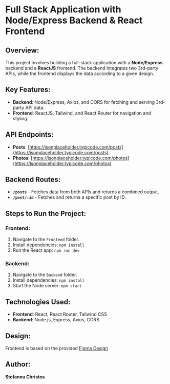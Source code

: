 # Full Stack Application with Node/Express Backend & React Frontend

## Overview:
This project involves building a full-stack application with a **Node/Express** backend and a **ReactJS** frontend. The backend integrates two 3rd-party APIs, while the frontend displays the data according to a given design.

## Key Features:
- **Backend**: Node/Express, Axios, and CORS for fetching and serving 3rd-party API data.
- **Frontend**: ReactJS, Tailwind, and React Router for navigation and styling.

## API Endpoints:
- **Posts**: [https://jsonplaceholder.typicode.com/posts](https://jsonplaceholder.typicode.com/posts)
- **Photos**: [https://jsonplaceholder.typicode.com/photos](https://jsonplaceholder.typicode.com/photos)

## Backend Routes:
- **`/posts`** - Fetches data from both APIs and returns a combined output.
- **`/post/:id`** - Fetches and returns a specific post by ID.

## Steps to Run the Project:

### Frontend:
1. Navigate to the `Frontend` folder.
2. Install dependencies: `npm install`
3. Run the React app: `npm run dev`

### Backend:
1. Navigate to the `Backend` folder.
2. Install dependencies: `npm install`
3. Start the Node server: `npm start`

## Technologies Used:
- **Frontend**: React, React Router, Tailwind CSS
- **Backend**: Node.js, Express, Axios, CORS

## Design:
Frontend is based on the provided [Figma Design](https://www.figma.com/design/iuUqPGo4UHyJsmdjScdVNZ/)

## Author:
**Stefanou Christos**
